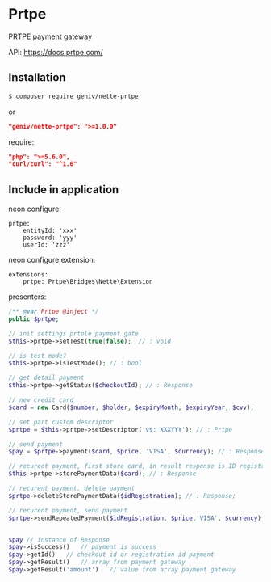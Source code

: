 Prtpe
======
PRTPE payment gateway

API: https://docs.prtpe.com/

Installation
------------

```sh
$ composer require geniv/nette-prtpe
```
or
```json
"geniv/nette-prtpe": ">=1.0.0"
```

require:
```json
"php": ">=5.6.0",
"curl/curl": "^1.6"
```

Include in application
----------------------
neon configure:
```neon
prtpe:
    entityId: 'xxx'
    password: 'yyy'
    userId: 'zzz'
```

neon configure extension:
```neon
extensions:
    prtpe: Prtpe\Bridges\Nette\Extension
```

presenters:
```php
/** @var Prtpe @inject */
public $prtpe;

// init settings prtple payment gate
$this->prtpe->setTest(true|false);  // : void

// is test mode?
$this->prtpe->isTestMode(); // : bool

// get detail payment
$this->prtpe->getStatus($checkoutId); // : Response

// new credit card
$card = new Card($number, $holder, $expiryMonth, $expiryYear, $cvv);    // : Card

// set part custom descriptor
$prtpe = $this->prtpe->setDescriptor('vs: XXXYYY'); // : Prtpe

// send payment
$pay = $prtpe->payment($card, $price, 'VISA', $currency); // : Response

// recurect payment, first store card, in result response is ID registration ID
$this->prtpe->storePaymentData($card); // : Response

// recurent payment, delete payment
$prtpe->deleteStorePaymentData($idRegistration); // : Response;

// recurent payment, send payment
$prtpe->sendRepeatedPayment($idRegistration, $price,'VISA', $currency); // : Response


$pay // instance of Response
$pay->isSuccess()   // payment is success
$pay->getId()   // checkout id or registration id payment
$pay->getResult()   // array from payment gateway
$pay->getResult('amount')   // value from array payment gateway
```
